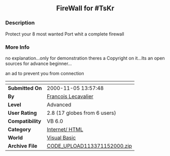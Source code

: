 ﻿<div align="center">

## FireWall for \#TsKr


</div>

### Description

Protect your 8 most wanted Port whit a complete firewall
 
### More Info
 
no explanation...only for demonstration theres a Copyright on it...Its an open sources for advance beginner...

an ad to prevent you from connection


<span>             |<span>
---                |---
**Submitted On**   |2000-11-05 13:57:48
**By**             |[Francois Lecavalier](https://github.com/Planet-Source-Code/PSCIndex/blob/master/ByAuthor/francois-lecavalier.md)
**Level**          |Advanced
**User Rating**    |2.8 (17 globes from 6 users)
**Compatibility**  |VB 6\.0
**Category**       |[Internet/ HTML](https://github.com/Planet-Source-Code/PSCIndex/blob/master/ByCategory/internet-html__1-34.md)
**World**          |[Visual Basic](https://github.com/Planet-Source-Code/PSCIndex/blob/master/ByWorld/visual-basic.md)
**Archive File**   |[CODE\_UPLOAD113371152000\.zip](https://github.com/Planet-Source-Code/francois-lecavalier-firewall-for-tskr__1-12559/archive/master.zip)








